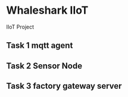 # Whaleshark IIoT
IIoT Project
## Task 1 mqtt agent
## Task 2 Sensor Node  
## Task 3 factory gateway server
